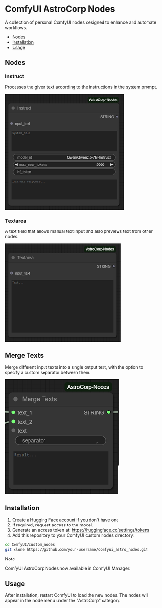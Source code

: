# ComfyUI AstroCorp Nodes

A collection of personal ComfyUI nodes designed to enhance and automate workflows.

- [Nodes](#nodes)
- [Installation](#installation)
- [Usage](#usage)

## Nodes
### Instruct

Processes the given text according to the instructions in the system prompt.

![Instruct Node](./examples/instruct_node.png)

### Textarea

A text field that allows manual text input and also previews text from other nodes.

![Textarea Node](./examples/textarea_node.png)

## Merge Texts

Merge different input texts into a single output text, with the option to specify a custom separator between them.

![Merge Texts Node](./examples/merge_texts_node.png)

## Installation

1. Create a Hugging Face account if you don't have one
2. If required, request access to the model.
3. Generate an access token at: https://huggingface.co/settings/tokens
4. Add this repository to your ComfyUI custom nodes directory:
```bash
cd ComfyUI/custom_nodes
git clone https://github.com/your-username/comfyui_astro_nodes.git
```

> [!NOTE]  
> ComfyUI AstroCorp Nodes now available in ComfyUI Manager.

## Usage

After installation, restart ComfyUI to load the new nodes. The nodes will appear in the node menu under the "AstroCorp" category.

